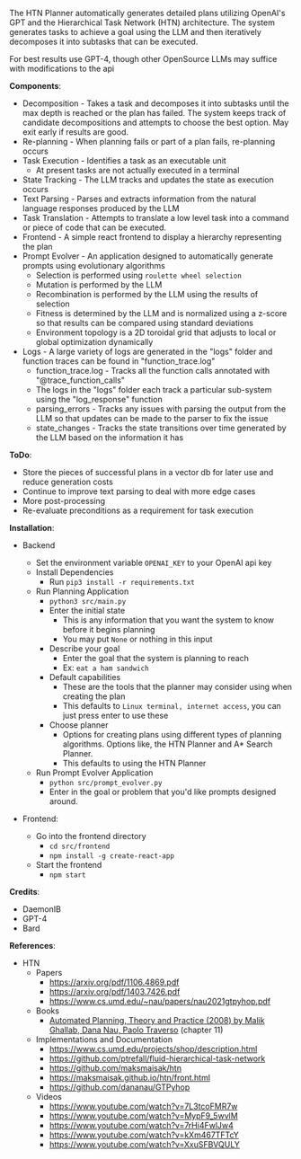 The HTN Planner automatically generates detailed plans utilizing OpenAI's GPT
and the Hierarchical Task Network (HTN) architecture.
The system generates tasks to achieve a goal using the LLM and then iteratively
decomposes it into subtasks that can be executed.

For best results use GPT-4, though other OpenSource LLMs may suffice with modifications to the api

**Components**:

- Decomposition - Takes a task and decomposes it into subtasks until the max depth is reached or the plan has failed.
  The system keeps track of candidate decompositions and attempts to choose the best option. May exit early if results are good.
- Re-planning - When planning fails or part of a plan fails, re-planning occurs
- Task Execution - Identifies a task as an executable unit
  - At present tasks are not actually executed in a terminal
- State Tracking - The LLM tracks and updates the state as execution occurs
- Text Parsing - Parses and extracts information from the natural language responses produced by the LLM
- Task Translation - Attempts to translate a low level task into a command or piece of code that can be executed.
- Frontend - A simple react frontend to display a hierarchy representing the plan
- Prompt Evolver - An application designed to automatically generate prompts using evolutionary algorithms
  - Selection is performed using `roulette wheel selection`
  - Mutation is performed by the LLM
  - Recombination is performed by the LLM using the results of selection
  - Fitness is determined by the LLM and is normalized using a z-score so that results can be compared using standard deviations
  - Environment topology is a 2D toroidal grid that adjusts to local or global optimization dynamically
- Logs - A large variety of logs are generated in the "logs" folder and function traces can be found in "function_trace.log"
  - function_trace.log - Tracks all the function calls annotated with "@trace_function_calls"
  - The logs in the "logs" folder each track a particular sub-system using the "log_response" function
  - parsing_errors - Tracks any issues with parsing the output from the LLM so that updates can be made to the parser to fix the issue
  - state_changes - Tracks the state transitions over time generated by the LLM based on the information it has

**ToDo**:

- Store the pieces of successful plans in a vector db for later use and reduce generation costs
- Continue to improve text parsing to deal with more edge cases
- More post-processing
- Re-evaluate preconditions as a requirement for task execution

**Installation**:

- Backend

  - Set the environment variable `OPENAI_KEY` to your OpenAI api key
  - Install Dependencies
    - Run `pip3 install -r requirements.txt`
  - Run Planning Application
    - `python3 src/main.py`
    - Enter the initial state
      - This is any information that you want the system to know before it begins planning
      - You may put `None` or nothing in this input
    - Describe your goal
      - Enter the goal that the system is planning to reach
      - Ex: `eat a ham sandwich`
    - Default capabilities
      - These are the tools that the planner may consider using when creating the plan
      - This defaults to `Linux terminal, internet access`, you can just press enter to use these
    - Choose planner
      - Options for creating plans using different types of planning algorithms. Options like, the HTN Planner and A\* Search Planner.
      - This defaults to using the HTN Planner
  - Run Prompt Evolver Application
    - `python src/prompt_evolver.py`
    - Enter in the goal or problem that you'd like prompts designed around.

- Frontend:
  - Go into the frontend directory
    - `cd src/frontend`
    - `npm install -g create-react-app`
  - Start the frontend
    - `npm start`

**Credits**:

- DaemonIB
- GPT-4
- Bard

**References**:

- HTN
  - Papers
    - https://arxiv.org/pdf/1106.4869.pdf
    - https://arxiv.org/pdf/1403.7426.pdf
    - https://www.cs.umd.edu/~nau/papers/nau2021gtpyhop.pdf
  - Books
    - [Automated Planning, Theory and Practice (2008) by Malik Ghallab, Dana Nau, Paolo Traverso](https://www.google.com/books/edition/Automated_Planning/eCj3cKC_3ikC?hl=en&gbpv=0) (chapter 11)
  - Implementations and Documentation
    - https://www.cs.umd.edu/projects/shop/description.html
    - https://github.com/ptrefall/fluid-hierarchical-task-network
    - https://github.com/maksmaisak/htn
    - https://maksmaisak.github.io/htn/front.html
    - https://github.com/dananau/GTPyhop
  - Videos
    - https://www.youtube.com/watch?v=7L3tcoFMR7w
    - https://www.youtube.com/watch?v=MypF9_5wvlM
    - https://www.youtube.com/watch?v=7rHi4FwlJw4
    - https://www.youtube.com/watch?v=kXm467TFTcY
    - https://www.youtube.com/watch?v=XxuSFBVQULY
